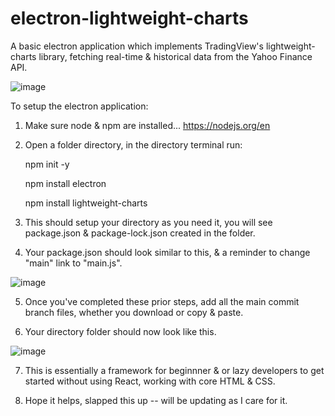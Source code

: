# electron-lightweight-charts
A basic electron application which implements TradingView's lightweight-charts library, fetching real-time &amp; historical data from the Yahoo Finance API. 

![image](https://github.com/user-attachments/assets/84da8a3f-fac9-4568-bf9f-1c4ee886a5ee)

To setup the electron application: 

1. Make sure node & npm are installed... https://nodejs.org/en

2. Open a folder directory, in the directory terminal run:
   
    npm init -y
   
    npm install electron
   
    npm install lightweight-charts

3. This should setup your directory as you need it, you will see package.json & package-lock.json created in the folder.

4. Your package.json should look similar to this, & a reminder to change "main" link to "main.js".
   
![image](https://github.com/user-attachments/assets/84402528-0813-4258-97bd-3fdb0af0b69b)

5. Once you've completed these prior steps, add all the main commit branch files, whether you download or copy & paste.

6. Your directory folder should now look like this.

![image](https://github.com/user-attachments/assets/19c4c0d8-ad38-4b28-adbf-f87433c808fb)

7. This is essentially a framework for beginnner & or lazy developers to get started without using React, working with core HTML & CSS.

8. Hope it helps, slapped this up -- will be updating as I care for it.
